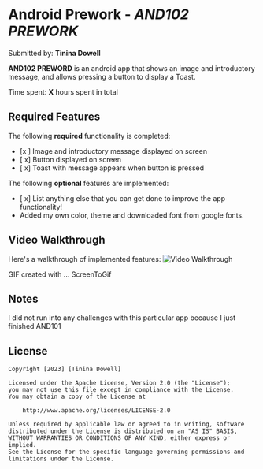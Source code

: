 # Android Prework - *AND102 PREWORK*

Submitted by: **Tinina Dowell**

**AND102 PREWORD** is an android app that shows an image and introductory message, and allows pressing a button to display a Toast. 

Time spent: **X** hours spent in total

## Required Features

The following **required** functionality is completed:

* [x ] Image and introductory message displayed on screen
* [ x] Button displayed on screen
* [ x] Toast with message appears when button is pressed 

The following **optional** features are implemented:

* [ x] List anything else that you can get done to improve the app functionality!
* Added my own color, theme and downloaded font from google fonts.

## Video Walkthrough

Here's a walkthrough of implemented features:
<img src='<blockquote class="imgur-embed-pub" lang="en" data-id="CyLnj6Q"><a href="https://imgur.com/CyLnj6Q">View post on imgur.com</a></blockquote><script async src="//s.imgur.com/min/embed.js" charset="utf-8"></script>' title='Video Walkthrough' width='' alt='Video Walkthrough' />

<!-- Replace this with whatever GIF tool you used! -->
GIF created with ...  ScreenToGif
<!-- Recommended tools:
[Kap](https://getkap.co/) for macOS
[ScreenToGif](https://www.screentogif.com/) for Windows
[peek](https://github.com/phw/peek) for Linux. -->

## Notes

I did not run into any challenges with this particular app because I just finished AND101

## License

    Copyright [2023] [Tinina Dowell]

    Licensed under the Apache License, Version 2.0 (the "License");
    you may not use this file except in compliance with the License.
    You may obtain a copy of the License at

        http://www.apache.org/licenses/LICENSE-2.0

    Unless required by applicable law or agreed to in writing, software
    distributed under the License is distributed on an "AS IS" BASIS,
    WITHOUT WARRANTIES OR CONDITIONS OF ANY KIND, either express or implied.
    See the License for the specific language governing permissions and
    limitations under the License.
